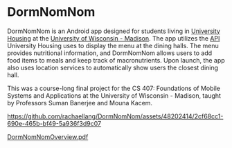 # DormNomNom

DormNomNom is an Android app designed for students living in [University Housing](https://www.housing.wisc.edu/) at the [University of Wisconsin - Madison](https://wisc.edu/). The app utilizes the [API](https://wisc-housingdining.nutrislice.com/menu) University Housing uses to display the menu at the dining halls. The menu provides nutritional information, and DormNomNom allows users to add food items to meals and keep track of macronutrients. Upon launch, the app also uses location services to automatically show users the closest dining hall.

This was a course-long final project for the CS 407: Foundations of Mobile Systems and Applications at the University of Wisconsin - Madison, taught by Professors Suman Banerjee and Mouna Kacem.

https://github.com/rachaellang/DormNomNom/assets/48202414/2cf68cc1-690e-465b-bf49-5a936f3d9c07

[DormNomNomOverview.pdf](https://github.com/rachaellang/DormNomNom/files/13856258/DormNomNomOverview.pdf)
